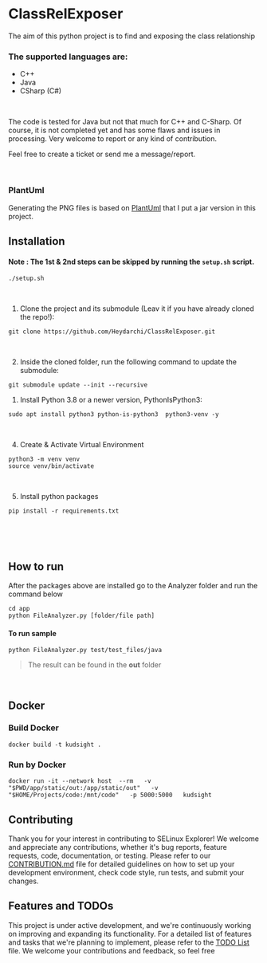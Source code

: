 # ClassRelExposer
The aim of this python project is to find and exposing the class relationship

### The supported languages are:
- C++
- Java 
- CSharp (C#)

<br/>

The code is tested for Java but not that much for C++ and C-Sharp. Of course, it is not completed yet and has some flaws and issues in processing. Very welcome to report or any kind of contribution.

Feel free to create a ticket or send me a message/report.

<br/>

### PlantUml

Generating the PNG files is based on [PlantUml](http://www.plantuml.com) that I put a jar version in this project.


## Installation
#### Note : The 1st & 2nd steps can be skipped by running the `setup.sh` script.
```
./setup.sh
```
&ensp;

1. Clone the project and its submodule (Leav it if you have already cloned the repo!):

```
git clone https://github.com/Heydarchi/ClassRelExposer.git
```
&ensp;

2. Inside the cloned folder, run the following command to update the submodule:

```
git submodule update --init --recursive
```

1. Install Python 3.8 or a newer version, PythonIsPython3:

```
sudo apt install python3 python-is-python3  python3-venv -y
```
&ensp;

4. Create & Activate Virtual Environment 

```
python3 -m venv venv
source venv/bin/activate
```
&ensp;

5. Install python packages

```
pip install -r requirements.txt
```
&ensp;


<br/>

## **How to run**
After the packages above are installed go to the Analyzer folder and run the command below
```
cd app
python FileAnalyzer.py [folder/file path]
```
#### **To run sample** 

```
python FileAnalyzer.py test/test_files/java
```

>The result can be found in the **out** folder

<br/>

## Docker


### Build Docker

```
docker build -t kudsight .
```

### Run by Docker

```
docker run -it --network host  --rm   -v "$PWD/app/static/out:/app/static/out"   -v "$HOME/Projects/code:/mnt/code"   -p 5000:5000   kudsight
```


## Contributing

Thank you for your interest in contributing to SELinux Explorer! We welcome and appreciate any contributions, whether it's bug reports, feature requests, code, documentation, or testing. Please refer to our [CONTRIBUTION.md](CONTRIBUTING.md) file for detailed guidelines on how to set up your development environment, check code style, run tests, and submit your changes.

## Features and TODOs

This project is under active development, and we're continuously working on improving and expanding its functionality. For a detailed list of features and tasks that we're planning to implement, please refer to the [TODO List](TODO.md) file. We welcome your contributions and feedback, so feel free


